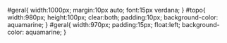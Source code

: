 #geral{
    width:1000px;
    margin:10px auto;
    font:15px verdana;
}
#topo{
    width:980px;
    height:100px;
    clear:both;
    padding:10px;
    background-color: aquamarine;
}
#geral{
    width:970px;
    padding:15px;
    float:left;
    background-color: aquamarine;
}